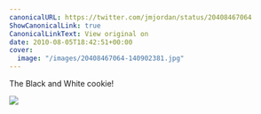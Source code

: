 ```yaml
---
canonicalURL: https://twitter.com/jmjordan/status/20408467064
ShowCanonicalLink: true
CanonicalLinkText: View original on
date: 2010-08-05T18:42:51+00:00
cover:
  image: "/images/20408467064-140902381.jpg"
---
```

The Black and White cookie! 

![](/images/20408467064-140902381.jpg)